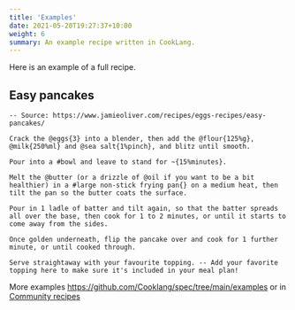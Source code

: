 ```yaml
---
title: 'Examples'
date: 2021-05-20T19:27:37+10:00
weight: 6
summary: An example recipe written in CookLang.
---
```


Here is an example of a full recipe.

## Easy pancakes

```ng2
-- Source: https://www.jamieoliver.com/recipes/eggs-recipes/easy-pancakes/

Crack the @eggs{3} into a blender, then add the @flour{125%g}, @milk{250%ml} and @sea salt{1%pinch}, and blitz until smooth.

Pour into a #bowl and leave to stand for ~{15%minutes}.

Melt the @butter (or a drizzle of @oil if you want to be a bit healthier) in a #large non-stick frying pan{} on a medium heat, then tilt the pan so the butter coats the surface.

Pour in 1 ladle of batter and tilt again, so that the batter spreads all over the base, then cook for 1 to 2 minutes, or until it starts to come away from the sides.

Once golden underneath, flip the pancake over and cook for 1 further minute, or until cooked through.

Serve straightaway with your favourite topping. -- Add your favorite topping here to make sure it's included in your meal plan!
```

More examples https://github.com/Cooklang/spec/tree/main/examples or in [Community recipes](https://github.com/Cooklang/recipes)
